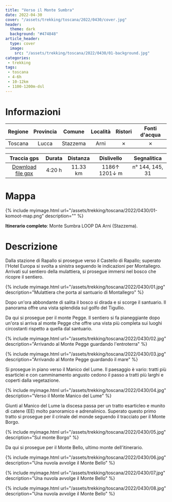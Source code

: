 ```yaml
---
title: "Verso il Monte Sumbra"
date: 2022-04-30
cover: "/assets/trekking/toscana/2022/0430/cover.jpg"
header:
  theme: dark
  background: "#474848"
article_header:
  type: cover
  image:
    src: "/assets/trekking/toscana/2022/0430/01-background.jpg"
categories:
 - trekking
tags:
 - toscana
 - 4-6h
 - 10-12km
 - 1100-1200m-dsl
---
```


# Informazioni

|       Regione       | Provincia |   Comune     | Località | Ristori | Fonti d'acqua |
|:-------------------:|:---------:|:------------:| :--: |:------:|:--------:|
| Toscana             |   Lucca   | Stazzema     | Arni | ✗ | ✗ |

|     Traccia gps     |  Durata |  Distanza | Dislivello  | Segnalitica |
|:-------------------:| :------:| :--------:|:----------: | :---------: |
| [Download file gpx](/assets/trekking/toscana/2022/0430/traccia-gps.gpx) |  4:20 h |  11.33 km | 1186↑ 1201↓ m | n° 144, 145, 31 |


# Mappa

{% include myimage.html url="/assets/trekking/toscana/2022/0430/01-komoot-map.png" description="" %}

**Itinerario completo**: Monte Sumbra LOOP DA Arni (Stazzema).

# Descrizione

Dalla stazione di Rapallo si prosegue verso il Castello di Rapallo; superato l'Hotel Europa si svolta a sinistra seguendo le indicazioni per Montallegro.
Arrivati sul sentiero della mulattiera, si prosegue immersi nel bosco che ricopre il sentiero. 

{% include myimage.html url="/assets/trekking/toscana/2022/0430/01.jpg" description="Mulattiera che porta al santuario di Montallegro" %}

Dopo un'ora abbondante di salita il bosco si dirada e si scorge il santuario. Il panorama offre una vista splendida sul golfo del Tigullio.

Da qui si prosegue per il monte Pegge. Il sentiero si fa pianeggiante dopo un'ora si arriva al monte Pegge che offre una vista più completa sui luoghi circostanti rispetto a quella dal santuario.

{% include myimage.html url="/assets/trekking/toscana/2022/0430/02.jpg" description="Arrivando al Monte Pegge guardando l'entroterra" %}

{% include myimage.html url="/assets/trekking/toscana/2022/0430/03.jpg" description="Arrivando al Monte Pegge guardando il mare" %}

Si prosegue in piano verso il Manico del Lume. Il paesaggio è vario: tratti più esarticlei e con camminamento angusto cedono il passo a tratti più larghi e coperti dalla vegetazione.

{% include myimage.html url="/assets/trekking/toscana/2022/0430/04.jpg" description="Verso il Monte Manico del Lume" %}

Giunti al Manico del Lume la discesa passa per un tratto esarticleo e munito di catene (EE) molto panoramico e adrenalinico.
Superato questo primo tratto si prosegue per il crinale del monde seguendo il tracciato per il Monte Borgo.

{% include myimage.html url="/assets/trekking/toscana/2022/0430/05.jpg" description="Sul monte Borgo" %}

Da qui si prosegue per il Monte Bello, ultimo monte dell'itinerario.

{% include myimage.html url="/assets/trekking/toscana/2022/0430/06.jpg" description="Una nuvola avvolge il Monte Bello" %}

{% include myimage.html url="/assets/trekking/toscana/2022/0430/07.jpg" description="Una nuvola avvolge il Monte Bello" %}

{% include myimage.html url="/assets/trekking/toscana/2022/0430/08.jpg" description="Una nuvola avvolge il Monte Bello" %}
